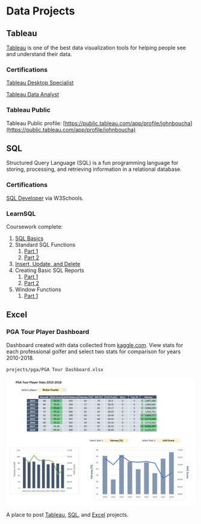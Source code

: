 # Data Projects

## Tableau

[Tableau](https://www.tableau.com) is one of the best data visualization tools for helping people see and understand their data.
 
### Certifications

[Tableau Desktop Specialist](https://www.credly.com/badges/4a19ad20-0963-4ca9-bc39-2b875debef0f)

[Tableau Data Analyst](https://www.credly.com/badges/e11b55f9-151b-4628-ad73-603a1f0709f6)

### Tableau Public

Tableau Public profile: [https://public.tableau.com/app/profile/johnboucha](https://public.tableau.com/app/profile/johnboucha)

## SQL

Structured Query Language (SQL) is a fun programming language for storing, processing, and retrieving information in a relational database.
 
### Certifications

[SQL Developer](https://verify.w3schools.com/1MSUHZ58B6) via W3Schools.

### LearnSQL

Coursework complete:

1. [SQL Basics](/sql/learnSQL/01_SQL_Basics.md)
1. Standard SQL Functions
    1. [Part 1](/sql/learnSQL/02_Standard_SQL_Functions_part_1.md)
    1. [Part 2](/sql/learnSQL/02_Standard_SQL_Functions_part_2.md)
1. [Insert, Update, and Delete](/sql/learnSQL/03_Insert_Update_and_Delete.md)
1. Creating Basic SQL Reports
    1. [Part 1](/sql/learnSQL/04_Basic_SQL_Reports_part_1.md)
    1. [Part 2](/sql/learnSQL/04_Basic_SQL_Reports_part_2.md)
1. Window Functions
   1. [Part 1](/sql/learnSQL/05_Window_Functions_part_1.md)

## Excel

### PGA Tour Player Dashboard

Dashboard created with data collected from [kaggle.com](https://www.kaggle.com/datasets/jmpark746/pga-tour-data-2010-2018). View stats for each professional golfer and select two stats for comparison for years 2010-2018.

```
projects/pga/PGA Tour Dashboard.xlsx
```

![PGA Dashboard](/excel/projects/pga/dashboard.png)
 
A place to post [Tableau](/tableau), [SQL](/sql), and [Excel](/excel) projects.